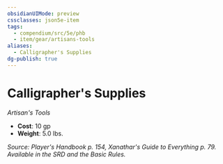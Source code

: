 ```yaml
---
obsidianUIMode: preview
cssclasses: json5e-item
tags:
  - compendium/src/5e/phb
  - item/gear/artisans-tools
aliases:
  - Calligrapher's Supplies
dg-publish: true
---
```

# Calligrapher's Supplies
*Artisan's Tools*  

- **Cost**: 10 gp
- **Weight**: 5.0 lbs.

*Source: Player's Handbook p. 154, Xanathar's Guide to Everything p. 79. Available in the SRD and the Basic Rules.*